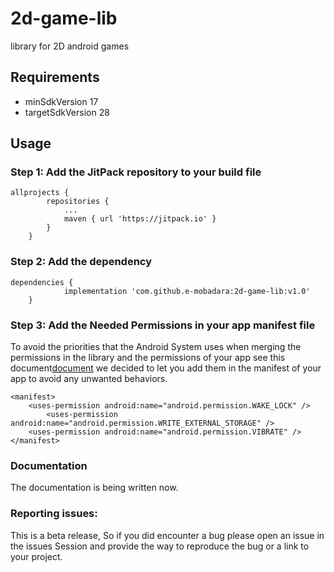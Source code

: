 # 2d-game-lib
library for 2D android games

## Requirements 
- minSdkVersion 17
- targetSdkVersion 28

## Usage

### Step 1: Add the JitPack repository to your build file

```
allprojects {
		repositories {
			...
			maven { url 'https://jitpack.io' }
		}
	}
```

### Step 2: Add the dependency
```
dependencies {
	        implementation 'com.github.e-mobadara:2d-game-lib:v1.0'
	}
```

### Step 3: Add the Needed Permissions in your app manifest file
To avoid the priorities that the Android System uses when merging the permissions in the library and the permissions of your app  see this document[document](https://developer.android.com/studio/build/manifest-merge.html "Document") we decided to let you add them in the manifest of your app to avoid any unwanted behaviors. 
```
<manifest>
	<uses-permission android:name="android.permission.WAKE_LOCK" />
    	<uses-permission android:name="android.permission.WRITE_EXTERNAL_STORAGE" />
   	<uses-permission android:name="android.permission.VIBRATE" />
</manifest>
```

### Documentation 
The documentation is being written now. 

### Reporting issues:
This is a beta release, So if you did encounter a bug please open an issue in the issues Session and provide the way to reproduce the bug or a link to your project. 
